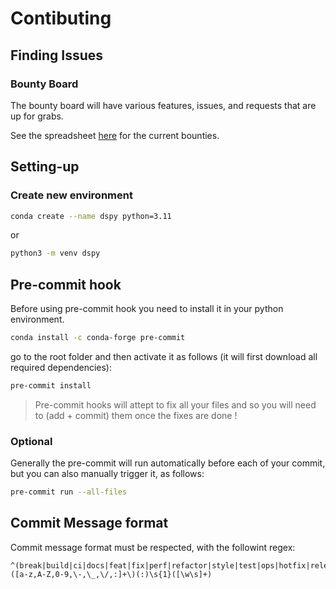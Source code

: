# Contibuting

## Finding Issues

### Bounty Board

The bounty board will have various features, issues, and requests that are up for grabs.

See the spreadsheet [here](https://docs.google.com/spreadsheets/d/1psHSfFXENAxhQTd5veKRzKydVubD2Ov62aKQHiYC-CQ/edit?usp=sharing) for the current bounties.


## Setting-up

### Create new environment

```bash
conda create --name dspy python=3.11
```

or

```bash
python3 -m venv dspy
```

## Pre-commit hook

Before using pre-commit hook you need to install it in your python environment.

```bash
conda install -c conda-forge pre-commit
```

go to the root folder and then activate it as follows (it will first download all required dependencies):

```bash
pre-commit install
```

> Pre-commit hooks will attept to fix all your files and so you will need to (add + commit) them once the fixes are done !

### Optional

Generally the pre-commit will run automatically before each of your commit,
but you can also manually trigger it, as follows:

```bash
pre-commit run --all-files
```

## Commit Message format

Commit message format must be respected, with the followint regex:

```
^(break|build|ci|docs|feat|fix|perf|refactor|style|test|ops|hotfix|release|maint|init|enh|revert)\([a-z,A-Z,0-9,\-,\_,\/,:]+\)(:)\s{1}([\w\s]+)
```
